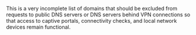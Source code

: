 This is a very incomplete list of domains that should be excluded from requests to public DNS servers or DNS servers behind VPN connections so that access to captive portals, connectivity checks, and local network devices remain functional.
